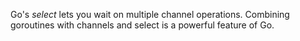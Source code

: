 Go's *select* lets you wait on multiple channel operations.
Combining goroutines with channels and select is a powerful feature of Go.
